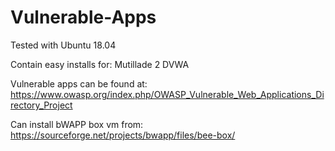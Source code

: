 # Vulnerable-Apps

Tested with Ubuntu 18.04

Contain easy installs for:
Mutillade 2
DVWA

Vulnerable apps can be found at:
https://www.owasp.org/index.php/OWASP_Vulnerable_Web_Applications_Directory_Project

Can install bWAPP box vm from:
https://sourceforge.net/projects/bwapp/files/bee-box/
